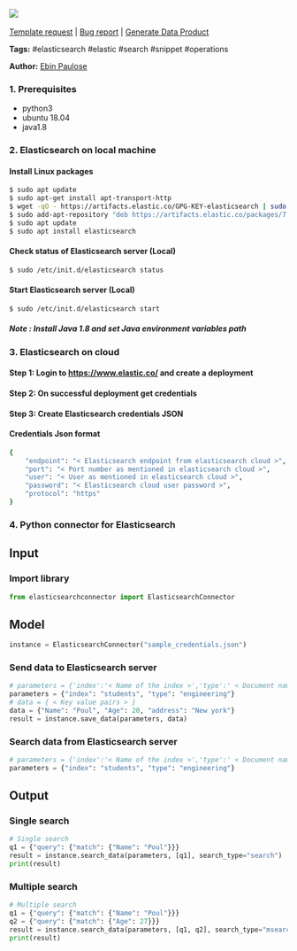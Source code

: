 <a href="https://app.naas.ai/user-redirect/naas/downloader?url=https://raw.githubusercontent.com/jupyter-naas/awesome-notebooks/master/Elasticsearch/Elasticsearch_Connect_to_server.ipynb" target="_parent"><img src="https://naasai-public.s3.eu-west-3.amazonaws.com/open_in_naas.svg"/></a><br><br><a href="https://github.com/jupyter-naas/awesome-notebooks/issues/new?assignees=&labels=&template=template-request.md&title=Tool+-+Action+of+the+notebook+">Template request</a> | <a href="https://github.com/jupyter-naas/awesome-notebooks/issues/new?assignees=&labels=bug&template=bug_report.md&title=Elasticsearch+-+Connect+to+server:+Error+short+description">Bug report</a> | <a href="https://app.naas.ai/user-redirect/naas/downloader?url=https://raw.githubusercontent.com/jupyter-naas/awesome-notebooks/master/Naas/Naas_Start_data_product.ipynb" target="_parent">Generate Data Product</a>

**Tags:** #elasticsearch #elastic #search #snippet #operations

**Author:** [Ebin Paulose](https://www.linkedin.com/in/ebinpaulose/)

### 1. Prerequisites

- python3
- ubuntu 18.04
- java1.8

### 2. Elasticsearch on local machine

#### Install Linux packages

```sh
$ sudo apt update
$ sudo apt-get install apt-transport-http
$ wget -qO - https://artifacts.elastic.co/GPG-KEY-elasticsearch | sudo apt-key add -
$ sudo add-apt-repository "deb https://artifacts.elastic.co/packages/7.x/apt stable main"
$ sudo apt update
$ sudo apt install elasticsearch 
```

#### Check status of Elasticsearch server (Local)

```sh
$ sudo /etc/init.d/elasticsearch status
```

#### Start Elasticsearch server (Local)

```sh
$ sudo /etc/init.d/elasticsearch start
```

##### Note : Install Java 1.8 and set Java environment variables path

### 3. Elasticsearch on cloud

#### Step 1: Login to https://www.elastic.co/ and create a deployment

#### Step 2: On successful deployment get credentials

#### Step 3: Create Elasticsearch credentials JSON

#### Credentials Json format

```sh
{
	"endpoint": "< Elasticsearch endpoint from elasticsearch cloud >",
	"port": "< Port number as mentioned in elasticsearch cloud >",
	"user": "< User as mentioned in elasticsearch cloud >",
	"password": "< Elasticsearch cloud user password >",
	"protocol": "https"
}
```

### 4. Python connector for Elasticsearch

## Input

### Import library


```python
from elasticsearchconnector import ElasticsearchConnector
```

## Model


```python
instance = ElasticsearchConnector("sample_credentials.json")
```

### Send data to Elasticsearch server


```python
# parameters = {'index':'< Name of the index >','type':' < Document name > '}
parameters = {"index": "students", "type": "engineering"}
# data = { < Key value pairs > }
data = {"Name": "Poul", "Age": 20, "address": "New york"}
result = instance.save_data(parameters, data)
```

### Search data from Elasticsearch server


```python
# parameters = {'index':'< Name of the index >','type':' < Document name > '}
parameters = {"index": "students", "type": "engineering"}
```

## Output

### Single search


```python
# Single search
q1 = {"query": {"match": {"Name": "Poul"}}}
result = instance.search_data(parameters, [q1], search_type="search")
print(result)
```

### Multiple search


```python
# Multiple search
q1 = {"query": {"match": {"Name": "Poul"}}}
q2 = {"query": {"match": {"Age": 27}}}
result = instance.search_data(parameters, [q1, q2], search_type="msearch")
print(result)
```
